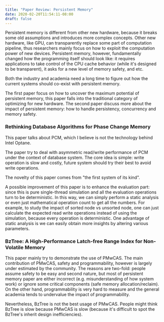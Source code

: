 ```yaml
---
title: "Paper Review: Persistent Memory"
date: 2020-02-20T11:54:11-08:00
draft: false 
---
```


Persistent memory is different from other new hardware, because it breaks some old assumptions and introduces more complex concepts.
Other new hardware, like GPU, can transparently replace some part of computation pipeline,
thus researchers mainly focus on how to exploit the computation power of new devices.
Persistent memory, however, fundamentally changed how the programming itself should look like:
it requires applications to take control of the CPU cache behavior (while it's designed to be transparent),
it asks for a new level of memory safety, and etc.

Both the industry and academia need a long time to figure out how the current systems should co-exist with persistent memory. 

The first paper focus on how to uncover the maximum potential of persistent memory, this paper falls into the traditional category of optimizing for new hardware.
The second paper discuss more about the impact of persistent memory: how to handle persistency, concurrency and memory safety. 

### Rethinking Database Algorithms for Phase Change Memory

This paper talks about PCM, which I believe is not the technology behind Intel Optane.

The paper try to deal with asymmetric read/write performance of PCM under the context of database system.
The core idea is simple: write operation is slow and costly, future system should try their best to avoid write operations.

The novelty of this paper comes from "the first system of its kind".

A possible improvement of this paper is to enhance the evaluation part: since this is pure single-thread simulation and all the evaluation operations turn to be deterministic. 
In this way, we can simply perform a static analysis or even just mathematical operation count to get all the numbers.
For example, to study the impact of sorted node vs unsorted node, one can just calculate the expected read write operations instead of using the simulation, because every operation is deterministic. One advantage of static analysis is we can easily obtain more insights by altering various parameters.


### BzTree: A High-Performance Latch-free Range Index for Non-Volatile Memory

This paper mainly try to demonstrate the use of PMwCAS.
The main contribution of PMwCAS, safety and programmability, however is largely under estimated by the community.
The reasons are two-fold: people assume safety to be easy and second nature, 
but most of persistent memory paper are either incorrect (e.g. misunderstanding of how system work) or ignore some critical components (safe memory allocation/reclaim). 
On the other hand, programmability is very hard to measure and the general academia tends to undervalue the impact of programmability.  

Nevertheless, BzTree is not the best usage of PMwCAS.
People might think BzTree is slow because PMwCAS is slow (because it's difficult to spot the BzTree's inherit design inefficiencies). 







